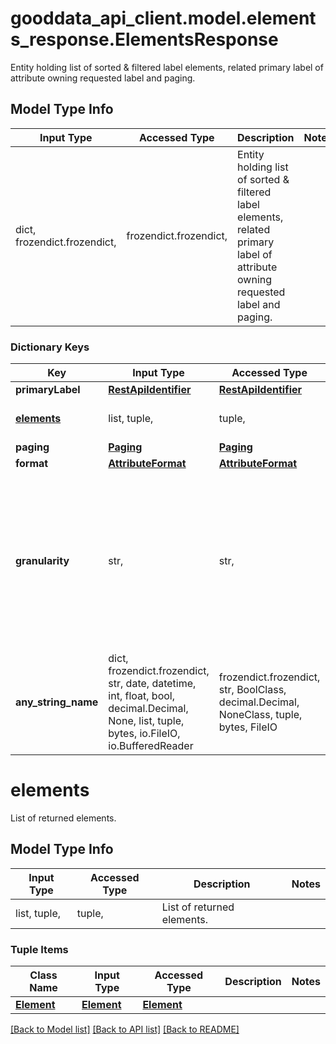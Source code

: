# gooddata_api_client.model.elements_response.ElementsResponse

Entity holding list of sorted & filtered label elements, related primary label of attribute owning requested label and paging.

## Model Type Info
Input Type | Accessed Type | Description | Notes
------------ | ------------- | ------------- | -------------
dict, frozendict.frozendict,  | frozendict.frozendict,  | Entity holding list of sorted &amp; filtered label elements, related primary label of attribute owning requested label and paging. | 

### Dictionary Keys
Key | Input Type | Accessed Type | Description | Notes
------------ | ------------- | ------------- | ------------- | -------------
**primaryLabel** | [**RestApiIdentifier**](RestApiIdentifier.md) | [**RestApiIdentifier**](RestApiIdentifier.md) |  | 
**[elements](#elements)** | list, tuple,  | tuple,  | List of returned elements. | 
**paging** | [**Paging**](Paging.md) | [**Paging**](Paging.md) |  | 
**format** | [**AttributeFormat**](AttributeFormat.md) | [**AttributeFormat**](AttributeFormat.md) |  | [optional] 
**granularity** | str,  | str,  | Granularity of requested label in case of date attribute | [optional] must be one of ["MINUTE", "HOUR", "DAY", "WEEK", "MONTH", "QUARTER", "YEAR", "MINUTE_OF_HOUR", "HOUR_OF_DAY", "DAY_OF_WEEK", "DAY_OF_MONTH", "DAY_OF_YEAR", "WEEK_OF_YEAR", "MONTH_OF_YEAR", "QUARTER_OF_YEAR", ] 
**any_string_name** | dict, frozendict.frozendict, str, date, datetime, int, float, bool, decimal.Decimal, None, list, tuple, bytes, io.FileIO, io.BufferedReader | frozendict.frozendict, str, BoolClass, decimal.Decimal, NoneClass, tuple, bytes, FileIO | any string name can be used but the value must be the correct type | [optional]

# elements

List of returned elements.

## Model Type Info
Input Type | Accessed Type | Description | Notes
------------ | ------------- | ------------- | -------------
list, tuple,  | tuple,  | List of returned elements. | 

### Tuple Items
Class Name | Input Type | Accessed Type | Description | Notes
------------- | ------------- | ------------- | ------------- | -------------
[**Element**](Element.md) | [**Element**](Element.md) | [**Element**](Element.md) |  | 

[[Back to Model list]](../../README.md#documentation-for-models) [[Back to API list]](../../README.md#documentation-for-api-endpoints) [[Back to README]](../../README.md)

